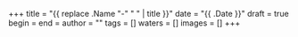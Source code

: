 +++
title = "{{ replace .Name "-" " " | title }}"
date = "{{ .Date }}"
draft = true
begin = 
end =
author = ""
tags = []
waters = []
images = []
+++
